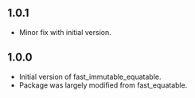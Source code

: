 ## 1.0.1
- Minor fix with initial version.

## 1.0.0
- Initial version of fast_immutable_equatable.
- Package was largely modified from fast_equatable.

